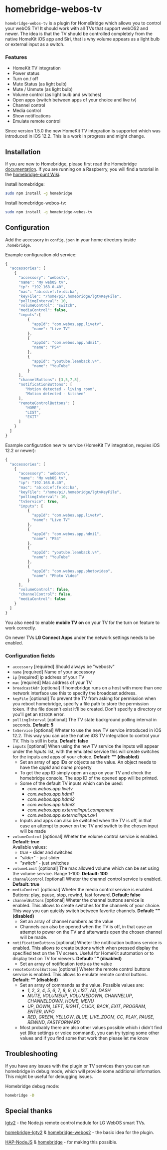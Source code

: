 # homebridge-webos-tv

`homebridge-webos-tv` is a plugin for HomeBridge which allows you to control your webOS TV! It should work with all TVs that support webOS2 and newer.
The idea is that the TV should be controlled completely from the native HomeKit iOS app and Siri, that is why volume appears as a light bulb or external input as a switch.

### Features
* HomeKit TV integration
* Power status
* Turn on / off
* Mute Status (as light bulb)
* Mute / Unmute (as light bulb)
* Volume control (as light bulb and switches)
* Open apps (switch between apps of your choice and live tv)
* Channel control
* Media control
* Show notifications
* Emulate remote control

Since version 1.5.0 the new HomeKit TV integration is supported which was introduced in iOS 12.2. This is a work in progress and might change. 

## Installation

If you are new to Homebridge, please first read the Homebridge [documentation](https://www.npmjs.com/package/homebridge).
If you are running on a Raspberry, you will find a tutorial in the [homebridge-punt Wiki](https://github.com/cflurin/homebridge-punt/wiki/Running-Homebridge-on-a-Raspberry-Pi).

Install homebridge:
```sh
sudo npm install -g homebridge
```

Install homebridge-webos-tv:
```sh
sudo npm install -g homebridge-webos-tv
```

## Configuration

Add the accessory in `config.json` in your home directory inside `.homebridge`.

Example configuration old service:

```js
{
  "accessories": [
    {
      "accessory": "webostv",
      "name": "My webOS tv",
      "ip": "192.168.0.40",
      "mac": "ab:cd:ef:fe:dc:ba",
      "keyFile": "/home/pi/.homebridge/lgtvKeyFile",
      "pollingInterval": 10,
      "volumeControl": "switch",
      "mediaControl": false,
      "inputs":[
          {
            "appId": "com.webos.app.livetv",
            "name": "Live TV"
          },
          {
            "appId": "com.webos.app.hdmi1",
            "name": "PS4"
          },
          {
            "appId": "youtube.leanback.v4",
            "name": "YouTube"
          }
      ],
      "channelButtons": [3,5,7,8],
      "notificationButtons": [
         "Motion detected - living room",
         "Motion detected - kitchen"
      ],
      "remoteControlButtons": [
         "HOME",
         "LIST",
         "EXIT"
      ]
    }
  ]  
}
```

Example configuration new tv service (HomeKit TV integration, requies iOS 12.2 or newer):

```js
{
  "accessories": [
    {
      "accessory": "webostv",
      "name": "My webOS tv",
      "ip": "192.168.0.40",
      "mac": "ab:cd:ef:fe:dc:ba",
      "keyFile": "/home/pi/.homebridge/lgtvKeyFile",
      "pollingInterval": 10,
      "tvService": true,
      "inputs": [
          {
            "appId": "com.webos.app.livetv",
            "name": "Live TV"
          },
          {
            "appId": "com.webos.app.hdmi1",
            "name": "PS4"
          },
          {
            "appId": "youtube.leanback.v4",
            "name": "YouTube"
          },
          {
            "appId": "com.webos.app.photovideo",
            "name": "Photo Video"
          }
      ],
      "volumeControl": false,
      "channelControl": false,
      "mediaControl": false
    }
  ]  
}
```

You also need to enable **mobile TV on** on your TV for the turn on feature to work correctly.

On newer TVs **LG Connect Apps** under the network settings needs to be enabled.

### Configuration fields
- `accessory` [required]
Should always be "webostv"
- `name` [required]
Name of your accessory
- `ip` [required]
ip address of your TV
- `mac` [required]
Mac address of your TV
- `broadcastAdr` [optional]
If homebridge runs on a host with more than one network interface use this to specify the broadcast address.
- `keyFile` [optional]
To prevent the TV from asking for permission when you reboot homebridge, specify a file path to store the permission token. If the file doesn't exist it'll be created. Don't specify a directory or you'll get an `EISDIR` error. 
- `pollingInterval` [optional]
The TV state background polling interval in seconds. **Default: 5**
- `tvService` [optional]
Wheter to use the new TV service introduced in iOS 12.2. This way you can use the native iOS TV integration to control your TV. This is still in beta.  **Default: false**  
- `inputs` [optional] 
When using the new TV service the inputs will appear under the *Inputs* list, with the emulated service this will create switches for the inputs and apps of your choice. **Default: "" (disabled)**
  - Set an array of app IDs or objects as the value. An object needs to have the *appId* and *name* property
  - To get the app ID simply open an app on your TV and check the homebridge console. The app ID of the opened app will be printed.
  - Some of the default TV inputs which can be used:
    - *com.webos.app.livetv*
    - *com.webos.app.hdmi1*
    - *com.webos.app.hdmi2*
    - *com.webos.app.hdmi3*
    - *com.webos.app.externalinput.component*
    - *com.webos.app.externalinput.av1*
  - Inputs and apps can also be switched when the TV is off, in that case an attempt to power on the TV and switch to the chosen input will be made
- `volumeControl` [optional]
Wheter the volume control service is enabled. **Default: true**  
Available values:
  - *true* - slider and switches 
  - *"slider"* - just slider
  - *"switch"* - just switches
- `volumeLimit` [optional]
The max allowed volume which can be set using the volume service. Range 1-100. **Default: 100**
- `channelControl` [optional]
Wheter the channel control service is enabled. **Default: true**
- `mediaControl` [optional]
Wheter the media control service is enabled. Buttons: play, pause, stop, rewind, fast forward. **Default: false**
- `channelButtons` [optional] 
Wheter the channel buttons service is enabled. This allows to create switches for the channels of your choice. This way you can quickly switch between favorite channels. **Default: "" (disabled)**
  - Set an array of channel numbers as the value
  - Channels can also be opened when the TV is off, in that case an attempt to power on the TV and afterwards open the chosen channel will be made.
- `notificationButtons` [optional] 
Wheter the notification buttons service is enabled. This allows to create buttons which when pressed display the specified text on the TV screen. Useful for HomeKit automation or to display text on TV for viewers. **Default: "" (disabled)**
  - Set an array of notification texts as the value
- `remoteControlButtons` [optional] 
Wheter the remote control buttons service is enabled. This allows to emulate remote control buttons. **Default: "" (disabled)**
  - Set an array of commands as the value. Possible values are:
    - *1*, *2*, *3*, *4*, *5*, *6*, *7*, *8*, *9*, *0*, *LIST*, *AD*, *DASH*
    - *MUTE*, *VOLUMEUP*, *VOLUMEDOWN*, *CHANNELUP*, *CHANNELDOWN*, *HOME*, *MENU*
    - *UP*, *DOWN*, *LEFT*, *RIGHT*, *CLICK*, *BACK*, *EXIT*, *PROGRAM*, *ENTER*, *INFO*
    - *RED*, *GREEN*, *YELLOW*, *BLUE*, *LIVE_ZOOM*, *CC*, *PLAY*, *PAUSE*, *REWIND*, *FASTFORWARD*
  - Most probably there are also other values possible which i didn't find yet (like settings or voice command), you can try typing some other values and if you find some that work then please let me know
  
## Troubleshooting
If you have any issues with the plugin or TV services then you can run homebridge in debug mode, which will provide some additional information. This might be useful for debugging issues. 

Homebridge debug mode:
```sh
homebridge -D
```

## Special thanks
[lgtv2](https://github.com/hobbyquaker/lgtv2) - the Node.js remote control module for LG WebOS smart TVs.

[homebridge-lgtv2](https://github.com/alessiodionisi/homebridge-lgtv2) & [homebridge-webos2](https://github.com/zwerch/homebridge-webos2) - the basic idea for the plugin.

[HAP-NodeJS](https://github.com/KhaosT/HAP-NodeJS) & [homebridge](https://github.com/nfarina/homebridge) - for making this possible.
